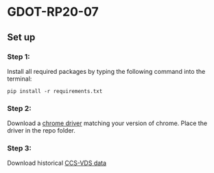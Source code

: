 # GDOT-RP20-07

## Set up
### Step 1:
Install all required packages by typing the following command into the terminal:
```
pip install -r requirements.txt
```
### Step 2:
Download a [chrome driver](https://chromedriver.chromium.org/downloads) matching your version of chrome. Place the driver in the repo folder.
### Step 3:
Download historical [CCS-VDS data](https://chromedriver.chromium.org/downloads)
